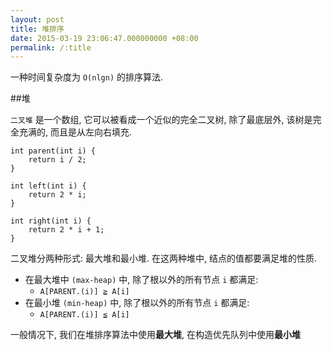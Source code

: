 ```yaml
---
layout: post
title: 堆排序
date: 2015-03-19 23:06:47.000000000 +08:00
permalink: /:title
---
```



一种时间复杂度为 `Ο(nlgn)` 的排序算法.


##堆

`二叉堆` 是一个数组, 它可以被看成一个近似的完全二叉树, 除了最底层外, 该树是完全充满的, 而且是从左向右填充.

~~~
int parent(int i) {
	return i / 2;
}

int left(int i) {
	return 2 * i;
}

int right(int i) {
	return 2 * i + 1;
}
~~~

二叉堆分两种形式: 最大堆和最小堆. 在这两种堆中, 结点的值都要满足堆的性质.

* 在最大堆中 `(max-heap)` 中, 除了根以外的所有节点 `i` 都满足:
	* `A[PARENT.(i)] ≧ A[i]`
* 在最小堆 `(min-heap)` 中, 除了根以外的所有节点 `i` 都满足:
	* `A[PARENT.(i)] ≦ A[i]`
	
一般情况下, 我们在堆排序算法中使用**最大堆**, 在构造优先队列中使用**最小堆**

